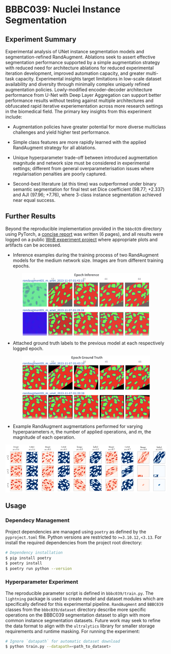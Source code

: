 # BBBC039: Nuclei Instance Segmentation

## Experiment Summary

Experimental analysis of UNet instance segmentation models and segmentation-refined RandAugment. Ablations seek to assert effective segmentation performance supported by a simple augmentation strategy with reduced need for architecture ablations for reduced experimental iteration development, improved automation capacity, and greater multi-task capacity. Experimental insights target limitations in low-scale dataset availability and diversity through minimally complex uniquely refined augmentation policies. Lowly-modified encoder-decoder architecture performance from U-Net with Deep Layer Aggregation can support better performance results without testing against multiple architectures and obfuscated rapid iterative experiementation across more research settings in the biomedical field. The primary key insights from this experiment include:

- Augmentation policies have greater potential for more diverse multiclass challenges and yield higher test performance.

- Simple class features are more rapidly learned with the applied RandAugment strategy for all ablations.

- Unique hyperparameter trade-off between introduced augmentation magnitude and network size must be considered in experimental settings; different from general overparameterisation issues where regularisation penalties are poorly captured.

- Second-best literature (at this time) was outperformed under binary semantic segmentation for final test set Dice coefficient (98.77; +2.337) and AJI (97.96; +7.76), where 3-class instance segmentation achieved near equal success.

## Further Results

Beyond the reproducible implementation provided in the `bbbc039` directory using PyTorch, a [concise report](report/main.pdf) was written (6 pages), and all results were logged on a public [WnB experiment project](https://wandb.ai/joshbercich/BBBC039) where appropriate plots and artifacts can be accessed.

- Inference examples during the training process of two RandAugment models for the medium network size. Images are from different training epochs.

<p align="center" width="100%">
<img src='figures/epoch-inference.png' width='400' align='center'>
</p>

- Attached ground truth labels to the previous model at each respectively logged epoch.

<p align="center" width="100%">
<img src='figures/epoch-labels.png' width='400' align='center'>
</p>

- Example RandAugment augmentations performed for varying hyperparameters *n*, the number of applied operations, and *m*, the magnitude of each operation.

<p align="center" width="100%">
<img src='figures/randaugment.png' width='600' align='center'>
</p>

## Usage

### Dependecy Management

Project dependencies are managed using `poetry` as defined by the `pyproject.toml` file. Python versions are restricted to `>=3.10.12,<3.13`. For install the required dependencies from the project root directory:

```bash
# Dependency installation
$ pip install poetry
$ poetry install
$ poetry run python --version
```

### Hyperparameter Experiment

The reproducible parameter script is defined in `bbbc039/train.py`. The `lightning` package is used to create model and dataset modules which are specifically defined for this experimental pipeline. `RandAugment` and `BBBC039` classes from the `bbbc039/dataset` directory describe more specific operations on the BBBC039 segmentation dataset to align with more common instance segmentation datasets. Future work may seek to refine the data format to align with the `ultralytics` library for smaller storage requirements and runtime masking. For running the experiment:

```bash
# Ignore `datapath` for automatic dataset download
$ python train.py --datapath=<path_to_dataset>
```
